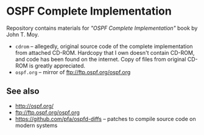 # OSPF Complete Implementation

Repository contains materials for _"OSPF Complete Implementation"_ book by John T. Moy.

* `cdrom` – allegedly, original source code of the complete implementation from attached CD-ROM. Hardcopy that I own doesn't contain CD-ROM, and code has been found on the internet. Copy of files from original CD-ROM is greatly appreciated.
* `ospf.org` – mirror of ftp://ftp.ospf.org/ospf.org

## See also

* http://ospf.org/
* ftp://ftp.ospf.org/ospf.org
* https://github.com/pfa/ospfd-diffs – patches to compile source code on modern systems

